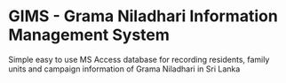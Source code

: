 # GIMS - Grama Niladhari Information Management System
Simple easy to use MS Access database for recording residents, family units and campaign information of Grama Niladhari in Sri Lanka
